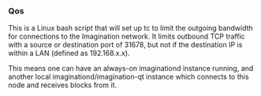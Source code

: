 ### Qos ###

This is a Linux bash script that will set up tc to limit the outgoing bandwidth for connections to the Imagination network. It limits outbound TCP traffic with a source or destination port of 31678, but not if the destination IP is within a LAN (defined as 192.168.x.x).

This means one can have an always-on imaginationd instance running, and another local imaginationd/imagination-qt instance which connects to this node and receives blocks from it.
